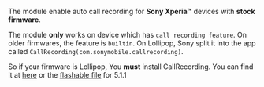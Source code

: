 The module enable auto call recording for __Sony Xperia™__ devices with __stock firmware__.

The module __only__ works on device which has `call recording feature`.
On older firmwares, the feature is `builtin`.
On Lollipop, Sony split it into the app called `CallRecording(com.sonymobile.callrecording)`.

So if your firmware is Lollipop, You __must__ install CallRecording.
You can find it at [here][callrecorder_addr1] or the [flashable file][callrecorder_addr2] for 5.1.1

[callrecorder_addr1]: http://forum.xda-developers.com/crossdevice-dev/sony/enable-call-recording-z3-z2-23-x-t2946588
[callrecorder_addr2]: https://mega.nz/#!XIowXZTS!-Rfr_TJYbb90M2RaVBwV_WrKvH2P60hAieEq9xAzq98